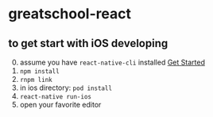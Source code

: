 # greatschool-react

## to get start with iOS developing

0. assume you have `react-native-cli` installed [Get Started](https://facebook.github.io/react-native/docs/getting-started.html)
1. `npm install`
2. `rnpm link`
3. in ios directory: `pod install`
4. `react-native run-ios`
5. open your favorite editor
